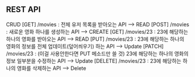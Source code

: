 ## REST API

CRUD
[GET] /movies : 전체 유저 목록을 받아오는 API --> READ
[POST] /movies : 새로운 영화 하나를 생성하는 API --> CREATE
[GET] /movies/23 : 23에 해당하는 하나의 영화를 받아오는 API --> READ
[PUT] /movies/23 : 23에 해당하는 하나의 영화의 정보를 전체 업데이트(덮어씌우기) 하는 API --> Update
[PATCH] /movies/23 : (이걸 사용안한다면 PUT 메소드만 쓸 것) 23에 해당하는 하나의 영화의 정보 일부분을 수정하는 API --> Update
[DELETE] /movies/23 : 23에 해당하는 하나의 영화를 삭제하는 API --> Delete
